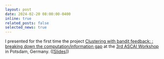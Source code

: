 ```yaml
---
layout: post
date: 2024-02-20 08:00:00-0400
inline: true
related_posts: false
selected_news: true
---
```

I presented for the first time the project <a href="https://proceedings.mlr.press/v272/thuot25a.html">Clustering with bandit feedback: : breaking down the computation/information gap</a> at the <a href="https://sites.google.com/view/prci-ascai/accueil">3rd ASCAI Workshop</a> in Potsdam, Germany. ([<a href="https://victorthuot.github.io/assets/pdf/slides_ASCAI_fev2024.pdf">Slides</a>])
